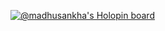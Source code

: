 <!---
- 👋 Hi, I’m @Madhusankha
- 👀 I’m interested in ...
- 🌱 I’m currently learning ...
- 💞️ I’m looking to collaborate on ...
- 📫 How to reach me ...
--->
[![@madhusankha's Holopin board](https://holopin.io/api/user/board?user=madhusankha)](https://holopin.io/@madhusankha)

<!---
Madhusankha/Madhusankha is a ✨ special ✨ repository because its `README.md` (this file) appears on your GitHub profile.
You can click the Preview link to take a look at your changes.
--->
